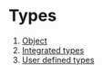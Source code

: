 # Types
1. [Object](types/object.md)
2. [Integrated types](types/integrated-types.md)
3. [User defined types](types/user-defined-types.md)
